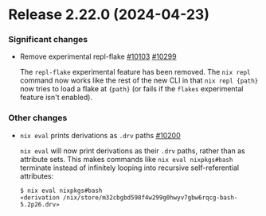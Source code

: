 # Release 2.22.0 (2024-04-23)

### Significant changes

- Remove experimental repl-flake [#10103](https://github.com/NixOS/nix/issues/10103) [#10299](https://github.com/NixOS/nix/pull/10299)

  The `repl-flake` experimental feature has been removed. The `nix repl` command now works like the rest of the new CLI in that `nix repl {path}` now tries to load a flake at `{path}` (or fails if the `flakes` experimental feature isn't enabled).

### Other changes

- `nix eval` prints derivations as `.drv` paths [#10200](https://github.com/NixOS/nix/pull/10200)

  `nix eval` will now print derivations as their `.drv` paths, rather than as
  attribute sets. This makes commands like `nix eval nixpkgs#bash` terminate
  instead of infinitely looping into recursive self-referential attributes:

  ```ShellSession
  $ nix eval nixpkgs#bash
  «derivation /nix/store/m32cbgbd598f4w299g0hwyv7gbw6rqcg-bash-5.2p26.drv»
  ```

